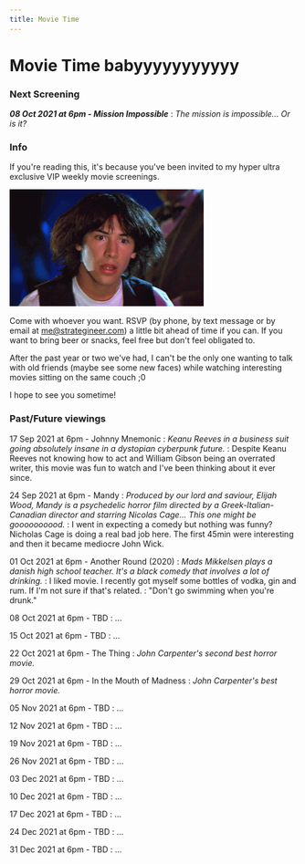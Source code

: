 ```yaml
---
title: Movie Time
---
```

# Movie Time babyyyyyyyyyyy
### Next Screening

***08 Oct 2021 at 6pm - Mission Impossible***
: _The mission is impossible... Or is it?_

### Info

If you're reading this, it's because you've been invited to my hyper ultra exclusive VIP weekly movie screenings.

![](./images/reactions/mind-blown-wow.gif)

Come with whoever you want. RSVP (by phone, by text message or by email at <me@strategineer.com>) a little bit ahead of time if you can. If you want to bring beer or snacks, feel free but don't feel obligated to.

After the past year or two we've had, I can't be the only one wanting to talk with old friends (maybe see some new faces) while watching interesting movies sitting on the same couch ;0

I hope to see you sometime!

### Past/Future viewings

17 Sep 2021 at 6pm - Johnny Mnemonic
: _Keanu Reeves in a business suit going absolutely insane in a dystopian cyberpunk future._
: Despite Keanu Reeves not knowing how to act and William Gibson being an overrated writer, this movie was fun to watch and I've been thinking about it ever since.

24 Sep 2021 at 6pm - Mandy
: _Produced by our lord and saviour, Elijah Wood, Mandy is a psychedelic horror film directed by a Greek-Italian-Canadian director and starring Nicolas Cage... This one might be goooooooood._
: I went in expecting a comedy but nothing was funny? Nicholas Cage is doing a real bad job here. The first 45min were interesting and then it became mediocre John Wick.

01 Oct 2021 at 6pm - Another Round (2020)
: _Mads Mikkelsen plays a danish high school teacher. It's a black comedy that involves a lot of drinking._
: I liked movie. I recently got myself some bottles of vodka, gin and rum. If I'm not sure if that's related.
: "Don't go swimming when you're drunk."

08 Oct 2021 at 6pm - TBD
: ...

15 Oct 2021 at 6pm - TBD
: ...

22 Oct 2021 at 6pm - The Thing
: _John Carpenter's second best horror movie._

29 Oct 2021 at 6pm - In the Mouth of Madness
: _John Carpenter's best horror movie._

05 Nov 2021 at 6pm - TBD
: ...

12 Nov 2021 at 6pm - TBD
: ...

19 Nov 2021 at 6pm - TBD
: ...

26 Nov 2021 at 6pm - TBD
: ...

03 Dec 2021 at 6pm - TBD
: ...

10 Dec 2021 at 6pm - TBD
: ...

17 Dec 2021 at 6pm - TBD
: ...

24 Dec 2021 at 6pm - TBD
: ...

31 Dec 2021 at 6pm - TBD
: ...
